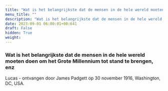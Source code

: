 ```yaml
---
title: "Wat is het belangrijkste dat de mensen in de hele wereld moeten doen om het Grote Millennium tot stand te brengen, enz"
menu_title: ""
description: "Wat is het belangrijkste dat de mensen in de hele wereld moeten doen om het Grote Millennium tot stand te brengen, enz"
date: 2023-09-01 06:00:01+00:641
draft: False
hidden: True
weight:
---
```

### Wat is het belangrijkste dat de mensen in de hele wereld moeten doen om het Grote Millennium tot stand te brengen, enz

Lucas - ontvangen door James Padgett op 30 november 1916, Washington, DC, USA.
